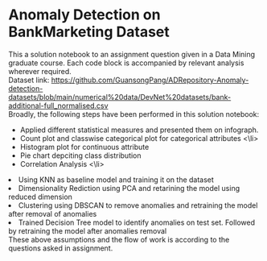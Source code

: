 # Anomaly Detection on BankMarketing Dataset
This a solution notebook to an assignment question given in a Data Mining graduate course. Each code block is accompanied by relevant analysis wherever required. </br>
Dataset link: https://github.com/GuansongPang/ADRepository-Anomaly-detection-datasets/blob/main/numerical%20data/DevNet%20datasets/bank-additional-full_normalised.csv </br>
Broadly, the following steps have been performed in this solution notebook:
<ul>
<li> Applied different statistical measures and presented them on infograph. </li>
<li> Count plot and classwise categorical plot for categorical attributes  <\li>
<li> Histogram plot for continuous attribute</li>
<li > Pie chart depciting class distribution </li>
<li > Correlation Analysis <\li>
</ul>
<li>Using KNN as baseline model and training it on the dataset </li>
<li> Dimensionality Rediction using PCA and retarining the model using reduced dimension </li>

  
<li> Clustering using DBSCAN to remove anomalies and retraining the model after removal of anomalies</li> 


<li> Trained Decision Tree model to identify anomalies on test set. Followed by retraining the model after anomalies removal</li>
  
 </ul>
These above assumptions and the flow of work is according to the questions asked in assignment.
